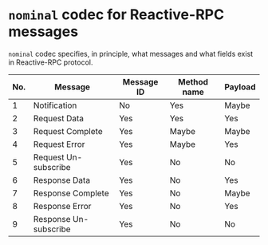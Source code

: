 # `nominal` codec for Reactive-RPC messages

`nominal` codec specifies, in principle, what messages and what fields exist in
Reactive-RPC protocol.

| No.       | Message                | Message ID   | Method name | Payload    |
|-----------|------------------------|--------------|-------------|------------|
| 1         | Notification           | No           | Yes         | Maybe      |
| 2         | Request Data           | Yes          | Yes         | Yes        |
| 3         | Request Complete       | Yes          | Maybe       | Maybe      |
| 4         | Request Error          | Yes          | Maybe       | Yes        |
| 5         | Request Un-subscribe   | Yes          | No          | No         |
| 6         | Response Data          | Yes          | No          | Yes        |
| 7         | Response Complete      | Yes          | No          | Maybe      |
| 8         | Response Error         | Yes          | No          | Yes        |
| 9         | Response Un-subscribe  | Yes          | No          | No         |
